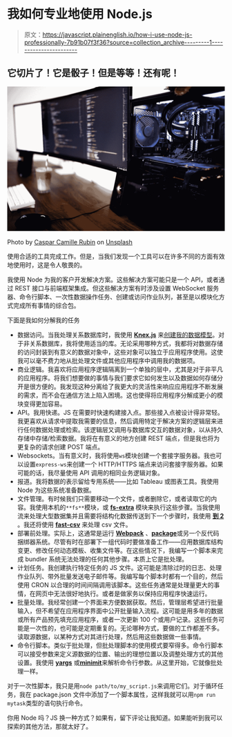 # 我如何专业地使用 Node.js

> 原文：<https://javascript.plainenglish.io/how-i-use-node-js-professionally-7b91b07f3f36?source=collection_archive---------1----------------------->

## 它切片了！它是骰子！但是等等！还有呢！

![](img/1fde4a3a0d2eb8a00a7851d31531d153.png)

Photo by [Caspar Camille Rubin](https://unsplash.com/@casparrubin?utm_source=medium&utm_medium=referral) on [Unsplash](https://unsplash.com?utm_source=medium&utm_medium=referral)

使用合适的工具完成工作。但是，当我们发现一个工具可以在许多不同的方面有效地使用时，这是令人敬畏的。

我使用 Node 为我的客户开发解决方案。这些解决方案可能只是一个 API，或者通过 REST 接口与前端框架集成。但这些解决方案有时涉及设置 WebSocket 服务器、命令行脚本、一次性数据操作任务、创建或访问作业队列，甚至是以模块化方式完成所有事情的综合包。

下面是我如何分解我的任务

*   数据访问。当我处理关系数据库时，我使用 [**Knex.js**](http://knexjs.org/) 来[创建我的数据模型](https://medium.com/javascript-in-plain-english/node-js-and-relational-databases-2198152732b6)。对于非关系数据库，我将使用适当的库。无论采用哪种方式，我都将对数据存储的访问封装到有意义的数据对象中，这些对象可以独立于应用程序使用。这使我可以毫不费力地从批处理文件或其他应用程序中调用我的数据项。
*   商业逻辑。我喜欢将应用程序逻辑隔离到一个单独的层中，尤其是对于非平凡的应用程序。将我们想要做的事情与我们要求它如何发生以及数据如何存储分开是很方便的。我发现这种分离给了我更大的灵活性来响应应用程序不断发展的需求，而不会在通信方法上陷入困境。这也使得将应用程序分解成更小的模块变得更加容易。
*   API。我用快递。JS 在需要时快速构建接入点。那些接入点被设计得非常轻。我更喜欢从请求中提取我需要的信息，然后调用特定于解决方案的逻辑层来进行任何数据处理或检索。该逻辑层又调用与数据库交互的数据对象，以从持久存储中存储/检索数据。我将在有意义的地方创建 REST 端点，但是我也将为更复杂的请求创建 POST 端点。
*   Websockets。当有意义时，我将使用`ws`模块创建一个套接字服务器。我也可以设置`express-ws`来创建一个 HTTP/HTTPS 端点来访问套接字服务器。如果可能的话，我尽量使用 API 调用的相同业务逻辑对象。
*   报道。我将数据的表示留给专用系统——比如 Tableau 或图表工具。我使用 Node 为这些系统准备数据。
*   文件管理。有时候我们只需要移动一个文件，或者删除它，或者读取它的内容。我使用本机的`**fs**`模块，或 [**fs-extra**](https://www.npmjs.com/package/fs-extra) 模块来执行这些步骤。当我使用流来处理大型数据集并且需要将结构化数据传送到下一个步骤时，我使用 [**到 2**](https://www.npmjs.com/package/through2) 。我还将使用 [**fast-csv**](https://www.npmjs.com/package/fast-csv) 来处理 csv 文件。
*   部署前处理。实际上，这通常是运行 [**Webpack**](https://webpack.js.org/) 、[**package**](https://parceljs.org/)或另一个反代码捆绑器系统。尽管有时在部署下一组代码时要做准备工作——应用数据库结构变更、修改任何动态模板、收集文件等。在这些情况下，我编写一个脚本来完成 bundler 系统无法处理的任何其他步骤。本质上它是批处理。
*   计划任务。我创建执行特定任务的 JS 文件。这可能是清除过时的日志、处理作业队列、带外批量发送电子邮件等。我编写每个脚本时都有一个目的，然后使用 CRON 以合理的时间间隔调用该脚本。这些任务通常是处理量更大的事情，在网页中无法很好地执行。或者是做家务以保持应用程序快速运行。
*   批量处理。我经常创建一个界面来方便数据获取。然后，管理层希望进行批量输入，但不希望在应用程序界面中公开批量输入流程。这可能是用多年的数据或所有产品预先填充应用程序，或者一次更新 100 个或用户记录。这些任务可能是一次性的，也可能是定期重复的。无论哪种方式，要做的工作都差不多。读取源数据，以某种方式对其进行处理，然后用这些数据做一些事情。
*   命令行脚本。类似于批处理，但批处理脚本的使用模式要窄得多。命令行脚本可以接受参数来定义源数据的位置、输出的理想位置以及调整处理方式的其他设置。我使用 [**yargs**](https://www.npmjs.com/package/yargs) 或[**minimit**](https://www.npmjs.com/package/minimist)来解析命令行参数。从这里开始，它就像批处理一样。

对于一次性脚本，我只是用`node path/to/my_script.js`来调用它们。对于循环任务，我在 package.json 文件中添加了一个脚本属性，这样我就可以用`npm run mytask`类型的语句执行命令。

你用 Node 吗？JS 换一种方式？如果有，留下评论让我知道。如果能听到我可以探索的其他方法，那就太好了。